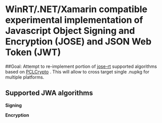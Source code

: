 # WinRT/.NET/Xamarin compatible experimental implementation of Javascript Object Signing and Encryption (JOSE) and JSON Web Token (JWT)

##Goal:
Attempt to re-implement portion of [jose-rt](https://github.com/dvsekhvalnov/jose-jwt) supported algorithms based on [PCLCrypto](https://github.com/AArnott/PCLCrypto/)
. This will allow to cross target single .nupkg for multiple platforms.



## Supported JWA algorithms

**Signing**

**Encryption**
